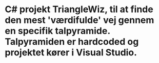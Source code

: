 # C# projekt TriangleWiz, til at finde den mest 'værdifulde' vej gennem en specifik talpyramide. Talpyramiden er hardcoded og projektet kører i Visual Studio.
